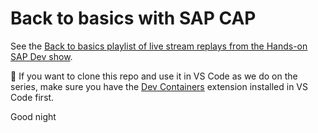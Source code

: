 # Back to basics with SAP CAP

See the [Back to basics playlist of live stream replays from the Hands-on SAP Dev show](https://www.youtube.com/playlist?list=PL6RpkC85SLQBHPdfHQ0Ry2TMdsT-muECx).

🚨 If you want to clone this repo and use it in VS Code as we do on the series, make sure you have the [Dev Containers](https://marketplace.visualstudio.com/items?itemName=ms-vscode-remote.remote-containers) extension installed in VS Code first.

Good night
